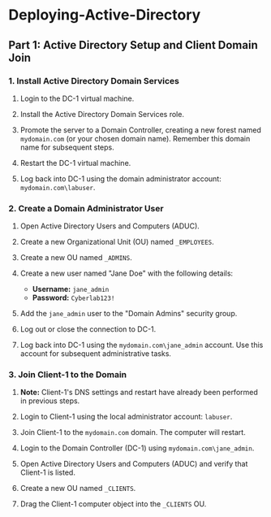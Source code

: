 # Deploying-Active-Directory
<h2>Part 1: Active Directory Setup and Client Domain Join</h2>

<h3>1. Install Active Directory Domain Services</h3>

<ol>
  <li>
    <p>Login to the DC-1 virtual machine.</p>
  </li>
  <li>
    <p>Install the Active Directory Domain Services role.</p>
  </li>
  <li>
    <p>Promote the server to a Domain Controller, creating a new forest named <code>mydomain.com</code> (or your chosen domain name). Remember this domain name for subsequent steps.</p>
  </li>
  <li>
    <p>Restart the DC-1 virtual machine.</p>
  </li>
  <li>
    <p>Log back into DC-1 using the domain administrator account: <code>mydomain.com\labuser</code>.</p>
  </li>
</ol>

<h3>2. Create a Domain Administrator User</h3>

<ol>
  <li>
    <p>Open Active Directory Users and Computers (ADUC).</p>
  </li>
  <li>
    <p>Create a new Organizational Unit (OU) named <code>_EMPLOYEES</code>.</p>
  </li>
  <li>
    <p>Create a new OU named <code>_ADMINS</code>.</p>
  </li>
  <li>
    <p>Create a new user named "Jane Doe" with the following details:</p>
    <ul>
      <li><strong>Username:</strong> <code>jane_admin</code></li>
      <li><strong>Password:</strong> <code>Cyberlab123!</code></li>
    </ul>
  </li>
  <li>
    <p>Add the <code>jane_admin</code> user to the "Domain Admins" security group.</p>
  </li>
  <li>
    <p>Log out or close the connection to DC-1.</p>
  </li>
  <li>
    <p>Log back into DC-1 using the <code>mydomain.com\jane_admin</code> account. Use this account for subsequent administrative tasks.</p>
  </li>
</ol>

<h3>3. Join Client-1 to the Domain</h3>

<ol>
  <li>
    <p><strong>Note:</strong> Client-1's DNS settings and restart have already been performed in previous steps.</p>
  </li>
  <li>
    <p>Login to Client-1 using the local administrator account: <code>labuser</code>.</p>
  </li>
  <li>
    <p>Join Client-1 to the <code>mydomain.com</code> domain. The computer will restart.</p>
  </li>
  <li>
    <p>Login to the Domain Controller (DC-1) using <code>mydomain.com\jane_admin</code>.</p>
  </li>
  <li>
    <p>Open Active Directory Users and Computers (ADUC) and verify that Client-1 is listed.</p>
  </li>
  <li>
    <p>Create a new OU named <code>_CLIENTS</code>.</p>
  </li>
  <li>
    <p>Drag the Client-1 computer object into the <code>_CLIENTS</code> OU.</p>
  </li>
</ol>
